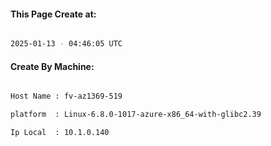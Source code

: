 
   
#### This Page Create at:

```bash

2025-01-13 - 04:46:05 UTC

```

#### Create By Machine:

```bash

Host Name : fv-az1369-519

platform  : Linux-6.8.0-1017-azure-x86_64-with-glibc2.39

Ip Local  : 10.1.0.140

```

